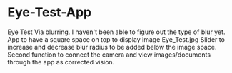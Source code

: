 # Eye-Test-App
Eye Test Via blurring. I haven't been able to figure out the type of blur yet.
App to have a square space on top to display image Eye_Test.jpg
Slider to increase and decrease blur radius to be added below the image space.
Second function to connect the camera and view images/documents through the app as corrected vision.
